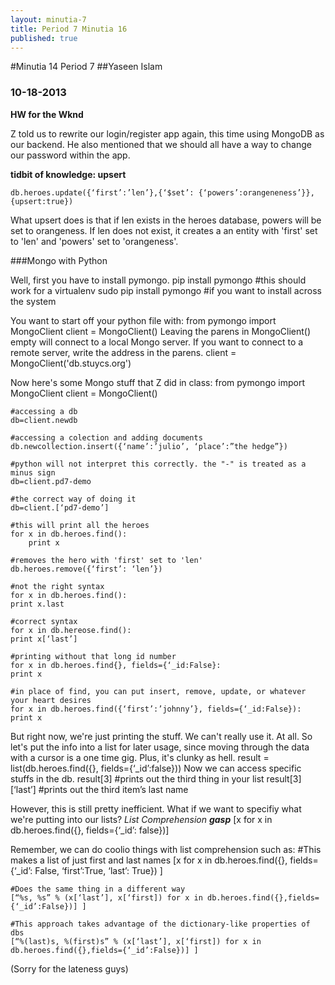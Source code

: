 ```yaml
---
layout: minutia-7
title: Period 7 Minutia 16
published: true
---
```


#Minutia 14 Period 7
##Yaseen Islam
### 10-18-2013

__HW for the Wknd__

Z told us to rewrite our login/register app again, this time using MongoDB as our backend. He also mentioned that we should all have a way to change our password within the app.

__tidbit of knowledge: upsert__

    db.heroes.update({‘first’:’len’},{‘$set’: {‘powers’:orangeneness’}}, {upsert:true})

What upsert does is that if len exists in the heroes database, powers will be set to orangeness. If len does not exist, it creates a an entity with 'first' set to 'len' and 'powers' set to 'orangeness'.

###Mongo with Python

Well, first you have to install pymongo.
    pip install pymongo #this should work for a virtualenv
    sudo pip install pymongo #if you want to install across the system

You want to start off your python file with:
    from pymongo import MongoClient
    client = MongoClient()
Leaving the parens in MongoClient() empty will connect to a local Mongo server. If you want to connect to a remote server, write the address in the parens.
    client = MongoClient('db.stuycs.org')

Now here's some Mongo stuff that Z did in class:
    from pymongo import MongoClient
    client = MongoClient()
    
    #accessing a db
    db=client.newdb 
    
    #accessing a colection and adding documents
    db.newcollection.insert({‘name’:’julio’, ‘place’:”the hedge”}) 
    
    #python will not interpret this correctly. the "-" is treated as a minus sign 
    db=client.pd7-demo 
    
    #the correct way of doing it
    db=client.[‘pd7-demo’]  
    
    #this will print all the heroes
    for x in db.heroes.find(): 	
    	print x  
    
    #removes the hero with 'first' set to 'len'
    db.heroes.remove({‘first’: ‘len’}) 
    
    #not the right syntax
    for x in db.heroes.find():
	print x.last 
    
    #correct syntax
    for x in db.hereose.find():
	print x[‘last’]
    
    #printing without that long id number
    for x in db.heroes.find{}, fields={‘_id:False}:
	print x
    
    #in place of find, you can put insert, remove, update, or whatever your heart desires
    for x in db.heroes.find({‘first’:’johnny’}, fields={‘_id:False}):
	print x  

But right now, we're just printing the stuff. We can't really use it. At all. So let's put the info into a list for later usage, since moving through the data with a cursor is a one time gig. Plus, it's clunky as hell.
    result = list(db.heroes.find({}, fields={‘_id’:false}))
Now we can access specific stuffs in the db.
    result[3]  #prints out the third thing in your list
    result[3][‘last’]  #prints out the third item’s last name

However, this is still pretty inefficient. What if we want to specifiy what we're putting into our lists?
_List Comprehension_ <b>*gasp*</b>
    [x for x in db.heroes.find({}, fields={‘_id’: false})]

Remember, we can do coolio things with list comprehension such as:
    #This makes a list of just first and last names
    [x for x in db.heroes.find({}, fields={‘_id’: False, ‘first’:True, ‘last’: True}) ]
    
    #Does the same thing in a different way
    [“%s, %s” % (x[‘last’], x[‘first]) for x in db.heroes.find({},fields={‘_id’:False})] ]
    
    #This approach takes advantage of the dictionary-like properties of dbs
    [“%(last)s, %(first)s” % (x[‘last’], x[‘first]) for x in db.heroes.find({},fields={‘_id’:False})] ]

(Sorry for the lateness guys)
